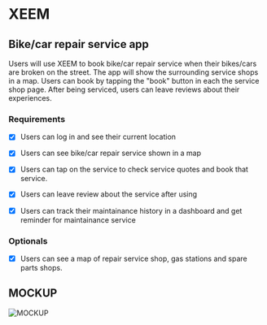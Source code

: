 # XEEM 
## Bike/car repair service app

Users will use XEEM to book bike/car repair service when their bikes/cars are broken on the street. The app will show the surrounding service shops in a map. Users can book by tapping the "book" button in each the service shop page. After being serviced, users can leave reviews about their experiences.

### Requirements

- [x] Users can log in and see their current location

- [x] Users can see bike/car repair service shown in a map

- [x] Users can tap on the service to check service quotes and book that service.

- [x] Users can leave review about the service after using 

- [x] Users can track their maintainance history in a dashboard and get reminder for maintainance service


### Optionals

- [x] Users can see a map of repair service shop, gas stations and spare parts shops.

## MOCKUP

![MOCKUP](/XEEM.gif)
